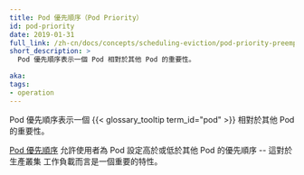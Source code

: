 ```yaml
---
title: Pod 優先順序（Pod Priority）
id: pod-priority
date: 2019-01-31
full_link: /zh-cn/docs/concepts/scheduling-eviction/pod-priority-preemption/#pod-priority
short_description: >
  Pod 優先順序表示一個 Pod 相對於其他 Pod 的重要性。

aka:
tags:
- operation
---
```


<!--
title: Pod Priority
id: pod-priority
date: 2019-01-31
full_link: /docs/concepts/scheduling-eviction/pod-priority-preemption/#pod-priority
short_description: >
  Pod Priority indicates the importance of a Pod relative to other Pods.

aka:
tags:
- operation
-->

<!--
 Pod Priority indicates the importance of a {{< glossary_tooltip term_id="pod" >}} relative to other Pods.
-->
 Pod 優先順序表示一個  {{< glossary_tooltip term_id="pod" >}} 相對於其他 Pod 的重要性。

<!--more-->

<!--
[Pod Priority](/docs/concepts/scheduling-eviction/pod-priority-preemption/#pod-priority) gives the ability to set scheduling priority of a Pod to be higher and lower than other Pods — an important feature for production clusters workload.
-->
[Pod 優先順序](/zh-cn/docs/concepts/scheduling-eviction/pod-priority-preemption/#pod-priority)
允許使用者為 Pod 設定高於或低於其他 Pod 的優先順序 -- 這對於生產叢集
工作負載而言是一個重要的特性。

